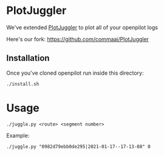 # PlotJuggler
We've extended [PlotJuggler](https://github.com/facontidavide/PlotJuggler) to plot all of your openpilot logs

Here's our fork: https://github.com/commaai/PlotJuggler 

## Installation

Once you've cloned openpilot run inside this directory:

`./install.sh`

# Usage

`./juggle.py <route> <segment number>`

Example:

`./juggle.py "0982d79ebb0de295|2021-01-17--17-13-08" 0`
